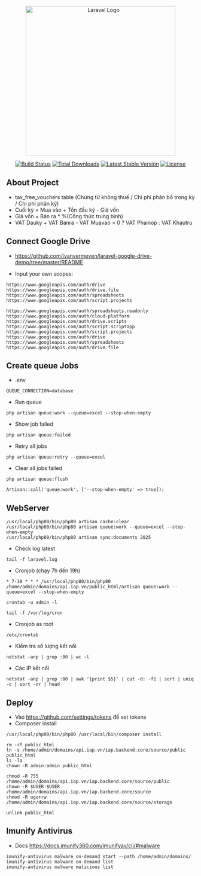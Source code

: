 <p align="center"><a href="https://laravel.com" target="_blank"><img src="https://raw.githubusercontent.com/laravel/art/master/logo-lockup/5%20SVG/2%20CMYK/1%20Full%20Color/laravel-logolockup-cmyk-red.svg" width="400" alt="Laravel Logo"></a></p>

<p align="center">
<a href="https://github.com/laravel/framework/actions"><img src="https://github.com/laravel/framework/workflows/tests/badge.svg" alt="Build Status"></a>
<a href="https://packagist.org/packages/laravel/framework"><img src="https://img.shields.io/packagist/dt/laravel/framework" alt="Total Downloads"></a>
<a href="https://packagist.org/packages/laravel/framework"><img src="https://img.shields.io/packagist/v/laravel/framework" alt="Latest Stable Version"></a>
<a href="https://packagist.org/packages/laravel/framework"><img src="https://img.shields.io/packagist/l/laravel/framework" alt="License"></a>
</p>

## About Project

- tax_free_vouchers table (Chứng từ không thuế / Chi phí phân bổ trong kỳ / Chi phí phân kỳ)
- Cuối kỳ = Mua vào + Tồn đầu kỳ - Giá vốn
- Giá vốn = Bán ra * %(Công thức trung bình)
- VAT Dauky + VAT Banra - VAT Muavao > 0 ? VAT Phainop : VAT Khautru

## Connect Google Drive
- https://github.com/ivanvermeyen/laravel-google-drive-demo/tree/master/README

- Input your own scopes:
```
https://www.googleapis.com/auth/drive https://www.googleapis.com/auth/drive.file https://www.googleapis.com/auth/spreadsheets https://www.googleapis.com/auth/script.projects
```

```
https://www.googleapis.com/auth/spreadsheets.readonly https://www.googleapis.com/auth/cloud-platform https://www.googleapis.com/auth/drive.scripts https://www.googleapis.com/auth/script.scriptapp https://www.googleapis.com/auth/script.projects https://www.googleapis.com/auth/drive https://www.googleapis.com/auth/spreadsheets https://www.googleapis.com/auth/drive.file
```


## Create queue Jobs
- .env
```
QUEUE_CONNECTION=database
```

- Run queue
```
php artisan queue:work --queue=excel --stop-when-empty
```
- Show job failed
```
php artisan queue:failed
```
- Retry all jobs
```
php artisan queue:retry --queue=excel
```
- Clear all jobs failed
```
php artisan queue:flush
```

```
Artisan::call('queue:work', ['--stop-when-empty' => true]);
```

## WebServer
```
/usr/local/php80/bin/php80 artisan cache:clear
/usr/local/php80/bin/php80 artisan queue:work --queue=excel --stop-when-empty
/usr/local/php80/bin/php80 artisan sync:documents 2025
```

- Check log latest
```
tail -f laravel.log
```

- Cronjob (chạy 7h đến 19h)
```
* 7-19 * * * /usr/local/php80/bin/php80 /home/admin/domains/api.iap.vn/public_html/artisan queue:work --queue=excel --stop-when-empty
```

```
crontab -u admin -l
```

```
tail -f /var/log/cron
```

- Cronjob as root
```
/etc/crontab
```

- Kiểm tra số lượng kết nối
```
netstat -anp | grep :80 | wc -l
```

- Các IP kết nối
```
netstat -anp | grep :80 | awk '{print $5}' | cut -d: -f1 | sort | uniq -c | sort -nr | head
```

## Deploy
- Vào https://github.com/settings/tokens để set tokens
- Composer install
```
/usr/local/php80/bin/php80 /usr/local/bin/composer install
```

```
rm -rf public_html
ln -s /home/admin/domains/api.iap.vn/iap.backend.core/source/public public_html
ls -la
chown -R admin:admin public_html

chmod -R 755 /home/admin/domains/api.iap.vn/iap.backend.core/source/public
chown -R $USER:$USER /home/admin/domains/api.iap.vn/iap.backend.core/source
chmod -R ugo+rw /home/admin/domains/api.iap.vn/iap.backend.core/source/storage
```

```
unlink public_html
```

## Imunify Antivirus
- Docs https://docs.imunify360.com/imunifyav/cli/#malware
```
imunify-antivirus malware on-demand start --path /home/admin/domains/
imunify-antivirus malware on-demand list
imunify-antivirus malware malicious list
```
